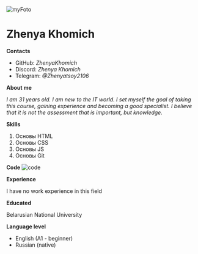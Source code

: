![myFoto](https://github.com/ZhenyaKhomich/rsschool-cv/blob/gh-pages/131522263.jpg?raw=true)
# Zhenya Khomich

**Contacts**

* GitHub: *ZhenyaKhomich*
* Discord: *Zhenya Khomich*
* Telegram: *@Zhenyatsoy2106*


**About me**

*I am 31 years old. I am new to the IT world. I set myself the goal of taking this course, gaining experience and becoming a good specialist. I believe that it is not the assessment that is important, but knowledge.*

**Skills**
 1. Основы HTML
 2. Основы CSS
 3. Основы JS
 4. Основы Git

**Code**
![code](https://github.com/ZhenyaKhomich/rsschool-cv/blob/gh-pages/image.png?raw=true)

**Experience**

I have no work experience in this field

**Educated**

Belarusian National University

**Language level**
* English (A1 - beginner)
* Russian (native)


